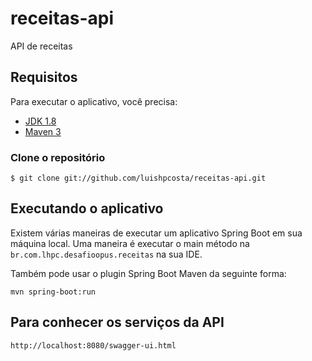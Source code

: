 # receitas-api

API de receitas

## Requisitos

Para executar o aplicativo, você precisa:

- [JDK 1.8](http://www.oracle.com/technetwork/java/javase/downloads/jdk8-downloads-2133151.html)
- [Maven 3](https://maven.apache.org)

### Clone o repositório

`$ git clone git://github.com/luishpcosta/receitas-api.git`

## Executando o aplicativo

Existem várias maneiras de executar um aplicativo Spring Boot em sua máquina local. Uma maneira é executar o main 
método na `br.com.lhpc.desafioopus.receitas` na sua IDE.

Também pode usar o plugin Spring Boot Maven da seguinte forma:

`mvn spring-boot:run`

## Para conhecer os serviços da API

`http://localhost:8080/swagger-ui.html`

